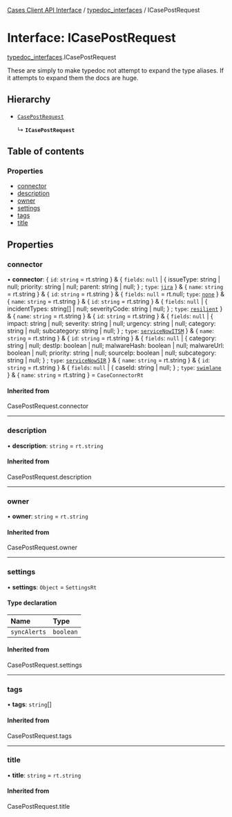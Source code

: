 [Cases Client API Interface](../README.md) / [typedoc\_interfaces](../modules/typedoc_interfaces.md) / ICasePostRequest

# Interface: ICasePostRequest

[typedoc_interfaces](../modules/typedoc_interfaces.md).ICasePostRequest

These are simply to make typedoc not attempt to expand the type aliases. If it attempts to expand them
the docs are huge.

## Hierarchy

- [`CasePostRequest`](../modules/typedoc_interfaces.__internalNamespace.md#casepostrequest)

  ↳ **`ICasePostRequest`**

## Table of contents

### Properties

- [connector](typedoc_interfaces.ICasePostRequest.md#connector)
- [description](typedoc_interfaces.ICasePostRequest.md#description)
- [owner](typedoc_interfaces.ICasePostRequest.md#owner)
- [settings](typedoc_interfaces.ICasePostRequest.md#settings)
- [tags](typedoc_interfaces.ICasePostRequest.md#tags)
- [title](typedoc_interfaces.ICasePostRequest.md#title)

## Properties

### connector

• **connector**: { `id`: `string` = rt.string } & { `fields`: ``null`` \| { issueType: string \| null; priority: string \| null; parent: string \| null; } ; `type`: [`jira`](../modules/client.__internalNamespace.md#jira)  } & { `name`: `string` = rt.string } & { `id`: `string` = rt.string } & { `fields`: ``null`` = rt.null; `type`: [`none`](../modules/client.__internalNamespace.md#none)  } & { `name`: `string` = rt.string } & { `id`: `string` = rt.string } & { `fields`: ``null`` \| { incidentTypes: string[] \| null; severityCode: string \| null; } ; `type`: [`resilient`](../modules/client.__internalNamespace.md#resilient)  } & { `name`: `string` = rt.string } & { `id`: `string` = rt.string } & { `fields`: ``null`` \| { impact: string \| null; severity: string \| null; urgency: string \| null; category: string \| null; subcategory: string \| null; } ; `type`: [`serviceNowITSM`](../modules/client.__internalNamespace.md#servicenowitsm)  } & { `name`: `string` = rt.string } & { `id`: `string` = rt.string } & { `fields`: ``null`` \| { category: string \| null; destIp: boolean \| null; malwareHash: boolean \| null; malwareUrl: boolean \| null; priority: string \| null; sourceIp: boolean \| null; subcategory: string \| null; } ; `type`: [`serviceNowSIR`](../modules/client.__internalNamespace.md#servicenowsir)  } & { `name`: `string` = rt.string } & { `id`: `string` = rt.string } & { `fields`: ``null`` \| { caseId: string \| null; } ; `type`: [`swimlane`](../modules/client.__internalNamespace.md#swimlane)  } & { `name`: `string` = rt.string } = `CaseConnectorRt`

#### Inherited from

CasePostRequest.connector

___

### description

• **description**: `string` = `rt.string`

#### Inherited from

CasePostRequest.description

___

### owner

• **owner**: `string` = `rt.string`

#### Inherited from

CasePostRequest.owner

___

### settings

• **settings**: `Object` = `SettingsRt`

#### Type declaration

| Name | Type |
| :------ | :------ |
| `syncAlerts` | `boolean` |

#### Inherited from

CasePostRequest.settings

___

### tags

• **tags**: `string`[]

#### Inherited from

CasePostRequest.tags

___

### title

• **title**: `string` = `rt.string`

#### Inherited from

CasePostRequest.title
